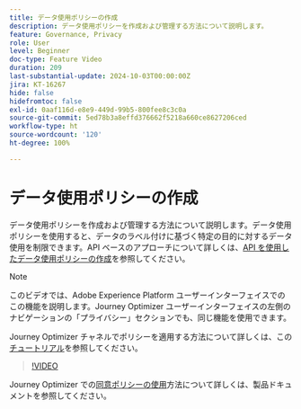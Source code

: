 ```yaml
---
title: データ使用ポリシーの作成
description: データ使用ポリシーを作成および管理する方法について説明します。
feature: Governance, Privacy
role: User
level: Beginner
doc-type: Feature Video
duration: 209
last-substantial-update: 2024-10-03T00:00:00Z
jira: KT-16267
hide: false
hidefromtoc: false
exl-id: 0aaf116d-e8e9-449d-99b5-800fee8c3c0a
source-git-commit: 5ed78b3a8effd376662f5218a660ce8627206ced
workflow-type: ht
source-wordcount: '120'
ht-degree: 100%

---
```


# データ使用ポリシーの作成

データ使用ポリシーを作成および管理する方法について説明します。データ使用ポリシーを使用すると、データのラベル付けに基づく特定の目的に対するデータ使用を制限できます。API ベースのアプローチについて詳しくは、[API を使用したデータ使用ポリシーの作成](https://experienceleague.adobe.com/ja/docs/experience-platform/data-governance/policies/create)を参照してください。

>[!NOTE]
>
>このビデオでは、Adobe Experience Platform ユーザーインターフェイスでのこの機能を説明します。Journey Optimizer ユーザーインターフェイスの左側のナビゲーションの「プライバシー」セクションでも、同じ機能を使用できます。
>
>Journey Optimizer チャネルでポリシーを適用する方法について詳しくは、この[チュートリアル](/help/privacy/enforce-data-usage-policies-in-journey-optimizer-channels.md)を参照してください。

>[!VIDEO](https://video.tv.adobe.com/v/37133/?learn=on&captions=jpn)

Journey Optimizer での[同意ポリシーの使用](https://experienceleague.adobe.com/ja/docs/journey-optimizer/using/privacy/consent/consent-restricted)方法について詳しくは、製品ドキュメントを参照してください。
